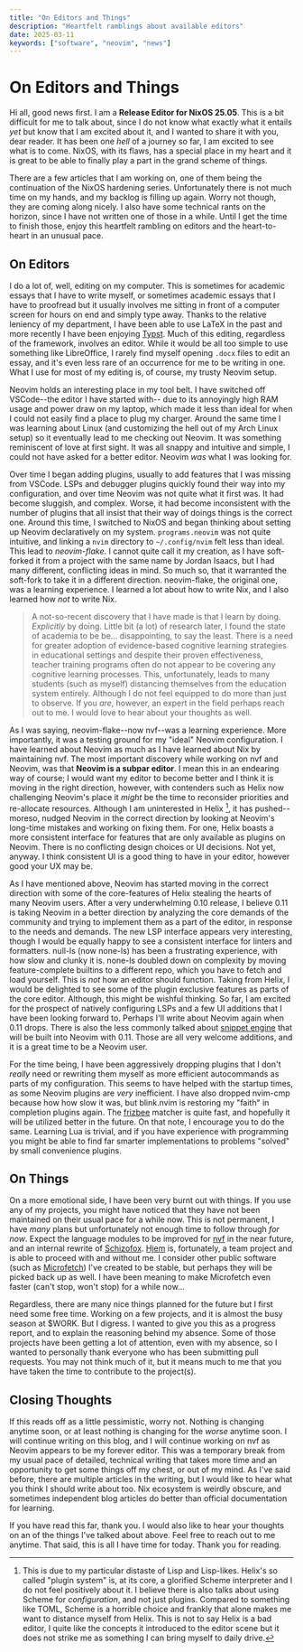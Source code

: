 ```yaml
---
title: "On Editors and Things"
description: "Heartfelt ramblings about available editors"
date: 2025-03-11
keywords: ["software", "neovim", "news"]
---
```


# On Editors and Things

Hi all, good news first. I am a **Release Editor for NixOS 25.05**. This is a
bit difficult for me to talk about, since I do not know what exactly what it
entails _yet_ but know that I am excited about it, and I wanted to share it with
you, dear reader. It has been one _hell_ of a journey so far, I am excited to see
what is to come. NixOS, with its flaws, has a special place in my heart and it
is great to be able to finally play a part in the grand scheme of things.

There are a few articles that I am working on, one of them being the
continuation of the NixOS hardening series. Unfortunately there is not much time
on my hands, and my backlog is filling up again. Worry not though, they are
coming along nicely. I also have some technical rants on the horizon, since I
have not written one of those in a while. Until I get the time to finish those,
enjoy this heartfelt rambling on editors and the heart-to-heart in an unusual
pace.

## On Editors

I do a lot of, well, editing on my computer. This is sometimes for academic
essays that I have to write myself, or sometimes academic essays that I have to
proofread but it usually involves me sitting in front of a computer screen for
hours on end and simply type away. Thanks to the relative leniency of my
department, I have been able to use LaTeX in the past and more recently I have
been enjoying [Typst](https://typst.app). Much of this editing, regardless of
the framework, involves an editor. While it would be all too simple to use
something like LibreOffice, I rarely find myself opening `.docx` files to edit
an essay, and it's even less rare of an occurrence for me to be writing in one. What I use for most of my editing
is, of course, my trusty Neovim setup.

Neovim holds an interesting place in my tool belt. I have switched off
VSCode--the editor I have started with-- due to its annoyingly high RAM usage
and power draw on my laptop, which made it less than ideal for when I could not
easily find a place to plug my charger. Around the same time I was learning
about Linux (and customizing the hell out of my Arch Linux setup) so it
eventually lead to me checking out Neovim. It was something reminiscent of love
at first sight. It was all snappy and intuitive and simple, I could not have
asked for a better editor. Neovim _was_ what I was looking for.

Over time I began adding plugins, usually to add features that I was missing
from VSCode. LSPs and debugger plugins quickly found their way into my
configuration, and over time Neovim was not quite what it first was. It had
become sluggish, and complex. Worse, it had become inconsistent with the number
of plugins that all insist that their way of doings things is the correct one.
Around this time, I switched to NixOS and began thinking about setting up Neovim
declaratively on my system. `programs.neovim` was not quite intuitive, and
linking a `nvim` directory to `~/.config/nvim` felt less than ideal. This lead
to _neovim-flake_. I cannot quite call it my creation, as I have soft-forked it
from a project with the same name by Jordan Isaacs, but I had many different,
conflicting ideas in mind. So much so, that it warranted the soft-fork to take
it in a different direction. neovim-flake, the original one, was a learning
experience. I learned a lot about how to write Nix, and I also learned how _not_
to write Nix.

> A not-so-recent discovery that I have made is that I learn by doing.
> _Explicitly_ by doing. Little bit (a lot) of research later, I found the state
> of academia to be be... disappointing, to say the least. There is a need for
> greater adoption of evidence-based cognitive learning strategies in
> educational settings and despite their proven effectiveness, teacher training
> programs often do not appear to be covering any cognitive learning processes.
> This, unfortunately, leads to many students (such as myself) distancing
> themselves from the education system entirely. Although I do not feel equipped
> to do more than just to observe. If you _are_, however, an expert in the field
> perhaps reach out to me. I would love to hear about your thoughts as well.

As I was saying, neovim-flake--now nvf--was a learning experience. More
importantly, it was a testing ground for my "ideal" Neovim configuration. I have
learned about Neovim as much as I have learned about Nix by maintaining nvf. The
most important discovery while working on nvf and Neovim, was that **Neovim is a
subpar editor**. I mean this in an endearing way of course; I would want my
editor to become better and I think it is moving in the right direction,
however, with contenders such as Helix now challenging Neovim's place it _might_
be the time to reconsider priorities and re-allocate resources. Although I am
uninterested in Helix [^1], it has pushed--moreso, nudged Neovim in the correct
direction by looking at Neovim's long-time mistakes and working on fixing them.
For one, Helix boasts a more consistent interface for features that are only
available as plugins on Neovim. There is no conflicting design choices or UI
decisions. Not yet, anyway. I think consistent UI is a good thing to have in
your editor, however good your UX may be.

[^1]:
    This is due to my particular distaste of Lisp and Lisp-likes. Helix's so
    called "plugin system" is, at its core, a glorified Scheme interpreter and I
    do not feel positively about it. I believe there is also talks about using
    Scheme for _configuration_, and not just plugins. Compared to something like
    TOML, Scheme is a horrible choice and frankly that alone makes me want to
    distance myself from Helix. This is not to say Helix is a bad editor, I
    quite like the concepts it introduced to the editor scene but it does not
    strike me as something I can bring myself to daily drive.

As I have mentioned above, Neovim has started moving in the correct direction
with some of the core-features of Helix stealing the hearts of many Neovim
users. After a very underwhelming 0.10 release, I believe 0.11 is taking Neovim
in a better direction by analyzing the core demands of the community and trying
to implement them as a part of the editor, in response to the needs and demands.
The new LSP interface appears very interesting, though I would be equally happy
to see a consistent interface for linters and formatters. null-ls (now none-ls)
has been a frustrating experience, with how slow and clunky it is. none-ls
doubled down on complexity by moving feature-complete builtins to a different
repo, which you have to fetch and load yourself. This is _not_ how an editor
should function. Taking from Helix, I would be delighted to see some of the
plugin exclusive features as parts of the core editor. Although, this might be
wishful thinking. So far, I am excited for the prospect of natively configuring
LSPs and a few UI additions that I have been looking forward to. Perhaps I'll
write about Neovim again when 0.11 drops. There is also the less commonly talked
about [snippet engine](https://github.com/neovim/neovim/pull/27339) that will be
built into Neovim with 0.11. Those are all very welcome additions, and it is a
great time to be a Neovim user.

For the time being, I have been aggressively dropping plugins that I don't
_really_ need or rewriting them myself as more efficient autocommands as parts
of my configuration. This seems to have helped with the startup times, as some
Neovim plugins are _very_ inefficient. I have also dropped nvim-cmp because how
how slow it was, but blink.nvim is restoring my "faith" in completion plugins
again. The [frizbee](https://github.com/Saghen/frizbee) matcher is quite fast,
and hopefully it will be utilized better in the future. On that note, I
encourage you to do the same. Learning Lua is trivial, and if you have
experience with programming you might be able to find far smarter
implementations to problems "solved" by small convenience plugins.

## On Things

[nvf]: https://github.com/notashelf/nvf
[Schizofox]: https://github.com/schizofox/schizofox
[Hjem]: https://github.com/feel-co/hjem
[Microfetch]: https://github.com/notashelf/microfetch

On a more emotional side, I have been very burnt out with things. If you use any
of my projects, you might have noticed that they have not been maintained on
their usual pace for a while now. This is not permanent, I have _many_ plans but
unfortunately not enough time to follow through _for now_. Expect the language
modules to be improved for [nvf] in the near future, and an internal rewrite of
[Schizofox]. [Hjem] is, fortunately, a team project and is able to proceed with
and without me. I consider other public software (such as [Microfetch]) I've
created to be stable, but perhaps they will be picked back up as well. I have
been meaning to make Microfetch even faster (can't stop, won't stop) for a while
now...

Regardless, there are many nice things planned for the future but I first need some free
time. Working on a few projects, and it is almost the busy season at $WORK. But
I digress. I wanted to give you this as a progress report, and to explain the
reasoning behind my absence. Some of those projects have been getting a lot of
attention, even with my absence, so I wanted to personally thank everyone who
has been submitting pull requests. You may not think much of it, but it means
much to me that you have taken the time to contribute to the project(s).

## Closing Thoughts

If this reads off as a little pessimistic, worry not. Nothing is changing
anytime soon, or at least nothing is changing for the _worse_ anytime soon. I
will continue writing on this blog, and I will continue working on nvf as Neovim
appears to be my forever editor. This was a temporary break from my usual pace
of detailed, technical writing that takes more time and an opportunity to get
some things off my chest, or out of my mind. As I've said before, there are
multiple articles in the writing, but I would like to hear what you think I
should write about too. Nix ecosystem is weirdly obscure, and sometimes
independent blog articles do better than official documentation for learning.

If you have read this far, thank you. I would also like to hear your thoughts on
an of the things I've talked about above. Feel free to reach out to me anytime.
That said, this is all I have time for today. Thank you for reading.
